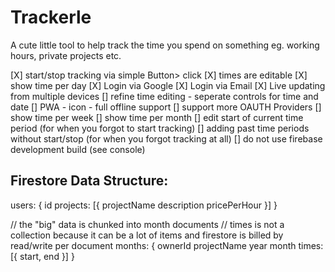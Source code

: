 # Trackerle

A cute little tool to help track the time you spend on something eg. working hours, private projects etc.

[X] start/stop tracking via simple Button> click
[X] times are editable
[X] show time per day
[X] Login via Google
[X] Login via Email
[X] Live updating from multiple devices
[] refine time editing
    - seperate controls for time and date
[] PWA
    - icon
    - full offline support
[] support more OAUTH Providers
[] show time per week
[] show time per month
[] edit start of current time period (for when you forgot to start tracking)
[] adding past time periods without start/stop (for when you forgot tracking at all)
[] do not use firebase development build (see console)

## Firestore Data Structure:

users: {
    id
    projects: [{
        projectName
        description
        pricePerHour
    }]
}

// the "big" data is chunked into month documents
// times is not a collection because it can be a lot of items and firestore is billed by read/write per document
months: {
    ownerId
    projectName
    year
    month
    times: [{ 
        start, 
        end
    }]
}